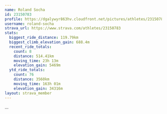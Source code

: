```yaml
---
name: Roland Socha
id: 23150783
profile: https://dgalywyr863hv.cloudfront.net/pictures/athletes/23150783/14745672/4/large.jpg
username: roland-socha
strava_url: https://www.strava.com/athletes/23150783
stats:
  biggest_ride_distance: 119.79km
  biggest_climb_elevation_gain: 688.4m
  recent_ride_totals:
    count: 8
    distance: 514.41km
    moving_time: 23h 13m
    elevation_gain: 5469m
  ytd_ride_totals:
    count: 76
    distance: 3560km
    moving_time: 163h 01m
    elevation_gain: 34316m
layout: strava_member
--- 
```

...
